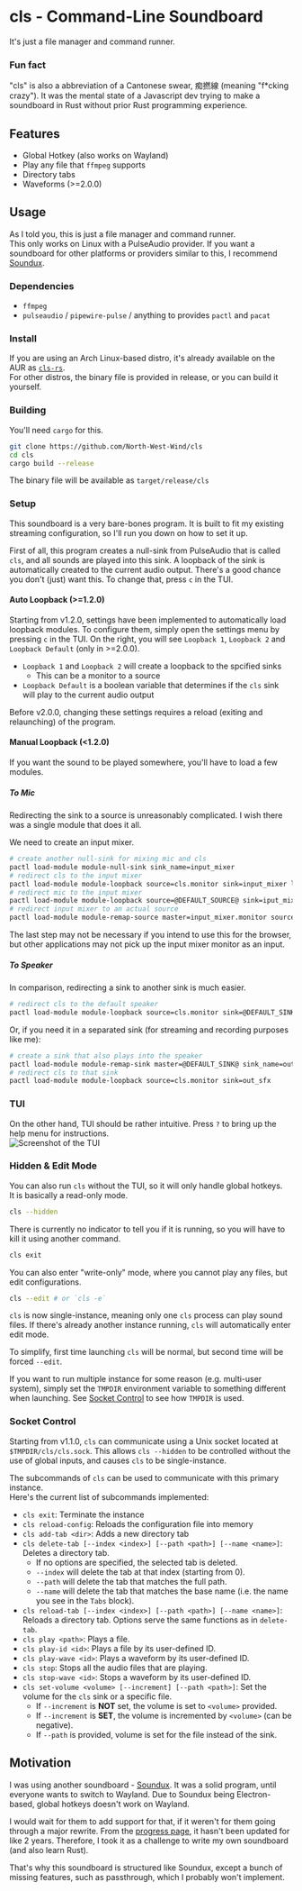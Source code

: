 # cls - Command-Line Soundboard
It's just a file manager and command runner.

### Fun fact
"cls" is also a abbreviation of a Cantonese swear, 痴撚線 (meaning "f*cking crazy"). It was the mental state of a Javascript dev trying to make a soundboard in Rust without prior Rust programming experience.

## Features
- Global Hotkey (also works on Wayland)
- Play any file that `ffmpeg` supports
- Directory tabs
- Waveforms (>=2.0.0)

## Usage
As I told you, this is just a file manager and command runner.  
This only works on Linux with a PulseAudio provider. If you want a soundboard for other platforms or providers similar to this, I recommend [Soundux](https://github.com/Soundux/Soundux).

### Dependencies
- `ffmpeg`
- `pulseaudio` / `pipewire-pulse` / anything to provides `pactl` and `pacat`

### Install
If you are using an Arch Linux-based distro, it's already available on the AUR as [`cls-rs`](https://aur.archlinux.org/packages/cls-rs).  
For other distros, the binary file is provided in release, or you can build it yourself.

### Building
You'll need `cargo` for this.
```bash
git clone https://github.com/North-West-Wind/cls
cd cls
cargo build --release
```
The binary file will be available as `target/release/cls`

### Setup
This soundboard is a very bare-bones program. It is built to fit my existing streaming configuration, so I'll run you down on how to set it up.

First of all, this program creates a null-sink from PulseAudio that is called `cls`, and all sounds are played into this sink. A loopback of the sink is automatically created to the current audio output. There's a good chance you don't (just) want this. To change that, press `c` in the TUI. 

#### Auto Loopback (>=1.2.0)
Starting from v1.2.0, settings have been implemented to automatically load loopback modules. To configure them, simply open the settings menu by pressing `c` in the TUI. On the right, you will see `Loopback 1`, `Loopback 2` and `Loopback Default` (only in >=2.0.0).
- `Loopback 1` and `Loopback 2` will create a loopback to the spcified sinks
	- This can be a monitor to a source
- `Loopback Default` is a boolean variable that determines if the `cls` sink will play to the current audio output

Before v2.0.0, changing these settings requires a reload (exiting and relaunching) of the program.

#### Manual Loopback (<1.2.0)
If you want the sound to be played somewhere, you'll have to load a few modules.

##### To Mic
Redirecting the sink to a source is unreasonably complicated. I wish there was a single module that does it all.

We need to create an input mixer.

```bash
# create another null-sink for mixing mic and cls
pactl load-module module-null-sink sink_name=input_mixer
# redirect cls to the input mixer
pactl load-module module-loopback source=cls.monitor sink=input_mixer latency_msec=10
# redirect mic to the input mixer
pactl load-module module-loopback source=@DEFAULT_SOURCE@ sink=iput_mixer latency_msec=10
# redirect input mixer to an actual source
pactl load-module module-remap-source master=input_mixer.monitor source_name=mic
```

The last step may not be necessary if you intend to use this for the browser, but other applications may not pick up the input mixer monitor as an input.

##### To Speaker
In comparison, redirecting a sink to another sink is much easier.

```bash
# redirect cls to the default speaker
pactl load-module module-loopback source=cls.monitor sink=@DEFAULT_SINK@
```
Or, if you need it in a separated sink (for streaming and recording purposes like me):
```bash
# create a sink that also plays into the speaker
pactl load-module module-remap-sink master=@DEFAULT_SINK@ sink_name=out_sfx
# redirect cls to that sink
pactl load-module module-loopback source=cls.monitor sink=out_sfx
```

### TUI
On the other hand, TUI should be rather intuitive. Press `?` to bring up the help menu for instructions.  
![Screenshot of the TUI](screenshot.png)

### Hidden & Edit Mode
You can also run `cls` without the TUI, so it will only handle global hotkeys.  
It is basically a read-only mode.  
```bash
cls --hidden
```
There is currently no indicator to tell you if it is running, so you will have to kill it using another command.
```bash
cls exit
```

You can also enter "write-only" mode, where you cannot play any files, but edit configurations.  
```bash
cls --edit # or `cls -e`
```
`cls` is now single-instance, meaning only one `cls` process can play sound files.
If there's already another instance running, `cls` will automatically enter edit mode.

To simplify, first time launching `cls` will be normal, but second time will be forced `--edit`.

If you want to run multiple instance for some reason (e.g. multi-user system), simply set the `TMPDIR` environment variable to something different when launching. See [Socket Control](#Socket_Control) to see how `TMPDIR` is used.

### Socket Control
Starting from v1.1.0, `cls` can communicate using a Unix socket located at `$TMPDIR/cls/cls.sock`.
This allows `cls --hidden` to be controlled without the use of global inputs, and causes `cls` to be single-instance.

The subcommands of `cls` can be used to communicate with this primary instance.  
Here's the current list of subcommands implemented:
- `cls exit`: Terminate the instance
- `cls reload-config`: Reloads the configuration file into memory
- `cls add-tab <dir>`: Adds a new directory tab
- `cls delete-tab [--index <index>] [--path <path>] [--name <name>]`: Deletes a directory tab.
	- If no options are specified, the selected tab is deleted.
	- `--index` will delete the tab at that index (starting from 0).
	- `--path` will delete the tab that matches the full path.
	- `--name` will delete the tab that matches the base name (i.e. the name you see in the `Tabs` block).
- `cls reload-tab [--index <index>] [--path <path>] [--name <name>]`: Reloads a directory tab. Options serve the same functions as in `delete-tab`.
- `cls play <path>`: Plays a file.
- `cls play-id <id>`: Plays a file by its user-defined ID.
- `cls play-wave <id>`: Plays a waveform by its user-defined ID.
- `cls stop`: Stops all the audio files that are playing.
- `cls stop-wave <id>`: Stops a waveform by its user-defined ID.
- `cls set-volume <volume> [--increment] [--path <path>]`: Set the volume for the `cls` sink or a specific file.
	- If `--increment` is **NOT** set, the volume is set to `<volume>` provided.
	- If `--increment` is **SET**, the volume is incremented by `<volume>` (can be negative).
	- If `--path` is provided, volume is set for the file instead of the sink.

## Motivation
I was using another soundboard - [Soundux](https://github.com/Soundux/Soundux). It was a solid program, until everyone wants to switch to Wayland. Due to Soundux being Electron-based, global hotkeys doesn't work on Wayland.

I would wait for them to add support for that, if it weren't for them going through a major rewrite. From the [progress page](https://github.com/Soundux/Soundux/issues/591), it hasn't been updated for like 2 years. Therefore, I took it as a challenge to write my own soundboard (and also learn Rust).

That's why this soundboard is structured like Soundux, except a bunch of missing features, such as passthrough, which I probably won't implement.